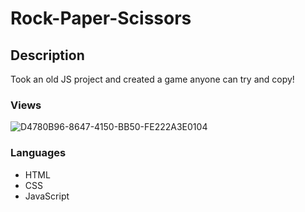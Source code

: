 # Rock-Paper-Scissors

## Description
Took an old JS project and created a game anyone can try and copy!

### Views
![D4780B96-8647-4150-BB50-FE222A3E0104](https://github.com/Bustiss/Rock-Paper-Scissors/assets/90412259/baa72b43-3a97-4071-9d4b-3d0e1c71d02a)


### Languages
- HTML
- CSS
- JavaScript
